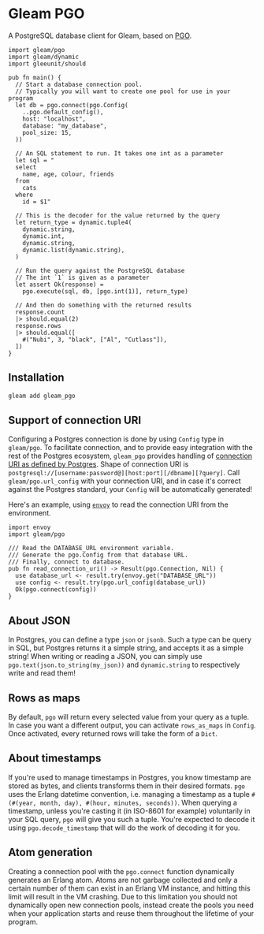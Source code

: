# Gleam PGO

A PostgreSQL database client for Gleam, based on [PGO][erlang-pgo].

[erlang-pgo]: https://github.com/erleans/pgo

```gleam
import gleam/pgo
import gleam/dynamic
import gleeunit/should

pub fn main() {
  // Start a database connection pool.
  // Typically you will want to create one pool for use in your program
  let db = pgo.connect(pgo.Config(
    ..pgo.default_config(),
    host: "localhost",
    database: "my_database",
    pool_size: 15,
  ))

  // An SQL statement to run. It takes one int as a parameter
  let sql = "
  select
    name, age, colour, friends
  from
    cats
  where
    id = $1"

  // This is the decoder for the value returned by the query
  let return_type = dynamic.tuple4(
    dynamic.string,
    dynamic.int,
    dynamic.string,
    dynamic.list(dynamic.string),
  )

  // Run the query against the PostgreSQL database
  // The int `1` is given as a parameter
  let assert Ok(response) =
    pgo.execute(sql, db, [pgo.int(1)], return_type)

  // And then do something with the returned results
  response.count
  |> should.equal(2)
  response.rows
  |> should.equal([
    #("Nubi", 3, "black", ["Al", "Cutlass"]),
  ])
}
```

## Installation

```sh
gleam add gleam_pgo
```

## Support of connection URI

Configuring a Postgres connection is done by using `Config` type in `gleam/pgo`.
To facilitate connection, and to provide easy integration with the rest of the
Postgres ecosystem, `gleam_pgo` provides handling of
[connection URI as defined by Postgres](https://www.postgresql.org/docs/current/libpq-connect.html#LIBPQ-CONNSTRING-URIS).
Shape of connection URI is `postgresql://[username:password@][host:port][/dbname][?query]`.
Call `gleam/pgo.url_config` with your connection URI, and in case it's correct
against the Postgres standard, your `Config` will be automatically generated!

Here's an example, using [`envoy`](https://github.com/lpil/envoy) to read the
connection URI from the environment.

```gleam
import envoy
import gleam/pgo

/// Read the DATABASE_URL environment variable.
/// Generate the pgo.Config from that database URL.
/// Finally, connect to database.
pub fn read_connection_uri() -> Result(pgo.Connection, Nil) {
  use database_url <- result.try(envoy.get("DATABASE_URL"))
  use config <- result.try(pgo.url_config(database_url))
  Ok(pgo.connect(config))
}
```

## About JSON

In Postgres, you can define a type `json` or `jsonb`. Such a type can be query
in SQL, but Postgres returns it a simple string, and accepts it as a simple string!
When writing or reading a JSON, you can simply use
`pgo.text(json.to_string(my_json))` and `dynamic.string` to respectively write
and read them!

## Rows as maps

By default, `pgo` will return every selected value from your query as a tuple.
In case you want a different output, you can activate `rows_as_maps` in `Config`.
Once activated, every returned rows will take the form of a `Dict`.

## About timestamps

If you're used to manage timestamps in Postgres, you know timestamp are stored
as bytes, and clients transforms them in their desired formats. `pgo` uses the
Erlang datetime convention, i.e. managing a timestamp as a tuple
`#(#(year, month, day), #(hour, minutes, seconds))`. When querying a timestamp,
unless you're casting it (in ISO-8601 for example) voluntarily in your SQL query,
`pgo` will give you such a tuple. You're expected to decode it using
`pgo.decode_timestamp` that will do the work of decoding it for you.

## Atom generation

Creating a connection pool with the `pgo.connect` function dynamically generates
an Erlang atom. Atoms are not garbage collected and only a certain number of
them can exist in an Erlang VM instance, and hitting this limit will result in
the VM crashing. Due to this limitation you should not dynamically open new
connection pools, instead create the pools you need when your application starts
and reuse them throughout the lifetime of your program.
